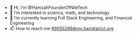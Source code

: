 - 👋 Hi, I’m @HamzahFounderOfNileTech
- 👀 I’m interested in science, math, and technology
- 🌱 I’m currently learning Full Stack Engineering, and Financial Engineering
- 📫 How to reach me 99055299@my.hartdistrict.org

<!---
HamzahFounderOfNileTech/HamzahFounderOfNileTech is a ✨ special ✨ repository because its `README.md` (this file) appears on your GitHub profile.
You can click the Preview link to take a look at your changes.
--->
